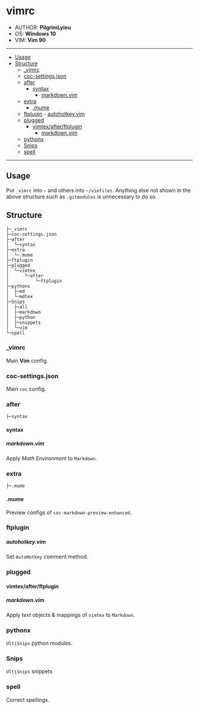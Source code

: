 # vimrc

- AUTHOR: **PilgrimLyieu**
- OS: **Windows 10**
- VIM: **Vim 90**

---

<!-- TOC Start GFM -->

- [Usage](#usage)
- [Structure](#structure)
    - [\_vimrc](#_vimrc)
    - [coc-settings.json](#coc-settingsjson)
    - [after](#after)
        - [syntax](#syntax)
            - [markdown.vim](#markdownvim)
    - [extra](#extra)
        - [.mume](#mume)
    - [ftplugin](#ftplugin)
            - [autohotkey.vim](#autohotkeyvim)
    - [plugged](#plugged)
        - [vimtex/after/ftplugin](#vimtexafterftplugin)
            - [markdown.vim](#markdownvim-1)
    - [pythonx](#pythonx)
    - [Snips](#snips)
    - [spell](#spell)

<!-- TOC End -->

---

## Usage

Put `_vimrc` into `~` and others into `~/vimfiles`. Anything else not shown in the above structure such as `.gitmodules` is unnecessary to do so.

## Structure

<!-- `tree >structure.txt` -->

<!-- Files Structure{{{1 -->
```
├─_vimrc
├─coc-settings.json
├─after
│  └─syntax
├─extra
│  └─.mume
├─ftplugin
├─plugged
│  └─vimtex
│      └─after
│          └─ftplugin
├─pythonx
│  ├─md
│  └─mdtex
├─Snips
│  ├─all
│  ├─markdown
│  ├─python
│  ├─snippets
│  └─vim
└─spell
```
<!-- }}}1 -->

### \_vimrc

Main **Vim** config.

### coc-settings.json

Main `coc` config.

### after

<!-- Files Structure -->
```
├─syntax
```

#### syntax

##### markdown.vim

Apply *Math Environment* to `Markdown`.

### extra

<!-- Files Structure -->
```
├─.mume
```

#### .mume

Preview configs of `coc-markdown-preview-enhanced`.

### ftplugin

##### autohotkey.vim

Set `AutoHotkey` comment method.

### plugged

#### vimtex/after/ftplugin

##### markdown.vim

Apply text objects & mappings of `vimtex` to `Markdown`.

### pythonx

`UltiSnips` python modules.

### Snips

`UltiSnips` snippets

### spell

Correct spellings.
